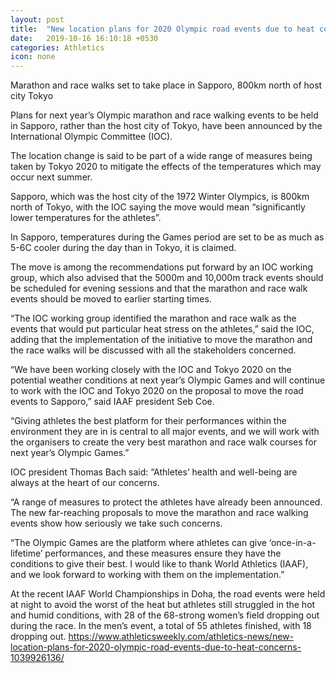```yaml
---
layout: post
title:  "New location plans for 2020 Olympic road events due to heat concerns"
date:   2019-10-16 16:10:18 +0530
categories: Athletics
icon: none
---
```

Marathon and race walks set to take place in Sapporo, 800km north of host city Tokyo

Plans for next year’s Olympic marathon and race walking events to be held in Sapporo, rather than the host city of Tokyo, have been announced by the International Olympic Committee (IOC).

The location change is said to be part of a wide range of measures being taken by Tokyo 2020 to mitigate the effects of the temperatures which may occur next summer.

Sapporo, which was the host city of the 1972 Winter Olympics, is 800km north of Tokyo, with the IOC saying the move would mean “significantly lower temperatures for the athletes”.

In Sapporo, temperatures during the Games period are set to be as much as 5-6C cooler during the day than in Tokyo, it is claimed.

The move is among the recommendations put forward by an IOC working group, which also advised that the 5000m and 10,000m track events should be scheduled for evening sessions and that the marathon and race walk events should be moved to earlier starting times.

“The IOC working group identified the marathon and race walk as the events that would put particular heat stress on the athletes,” said the IOC, adding that the implementation of the initiative to move the marathon and the race walks will be discussed with all the stakeholders concerned.

“We have been working closely with the IOC and Tokyo 2020 on the potential weather conditions at next year’s Olympic Games and will continue to work with the IOC and Tokyo 2020 on the proposal to move the road events to Sapporo,” said IAAF president Seb Coe.

“Giving athletes the best platform for their performances within the environment they are in is central to all major events, and we will work with the organisers to create the very best marathon and race walk courses for next year’s Olympic Games.”

IOC president Thomas Bach said: “Athletes’ health and well-being are always at the heart of our concerns.

“A range of measures to protect the athletes have already been announced. The new far-reaching proposals to move the marathon and race walking events show how seriously we take such concerns.

“The Olympic Games are the platform where athletes can give ‘once-in-a-lifetime’ performances, and these measures ensure they have the conditions to give their best. I would like to thank World Athletics (IAAF), and we look forward to working with them on the implementation.”

At the recent IAAF World Championships in Doha, the road events were held at night to avoid the worst of the heat but athletes still struggled in the hot and humid conditions, with 28 of the 68-strong women’s field dropping out during the race. In the men’s event, a total of 55 athletes finished, with 18 dropping out.
https://www.athleticsweekly.com/athletics-news/new-location-plans-for-2020-olympic-road-events-due-to-heat-concerns-1039926136/
